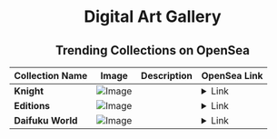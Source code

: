 <div align="center">

# Digital Art Gallery

## Trending Collections on OpenSea

| Collection Name                       | Image                                                                                     | Description                       | OpenSea Link                                                                                          |
|---------------------------------------|-------------------------------------------------------------------------------------------|-----------------------------------|--------------------------------------------------------------------------------------------------------|
| **Knight** | ![Image](https://i.seadn.io/s/raw/files/bd6ed945a5262b98c309674d61293729.jpg?w=500&auto=format?w=200&auto=format) |  | <details><summary>Link</summary>[Knight](https://opensea.io/collection/knight-116)</details> |
| **Editions** | ![Image](https://i.seadn.io/s/raw/files/afe5d916c3f0a63acbe63f46c8fd6082.jpg?w=500&auto=format?w=200&auto=format) |  | <details><summary>Link</summary>[Editions](https://opensea.io/collection/editions-40)</details> |
| **Daifuku World** | ![Image](https://i.seadn.io/s/raw/files/302ceeedc6f86a6379ccc770ec448929.png?w=500&auto=format?w=200&auto=format) |  | <details><summary>Link</summary>[Daifuku World](https://opensea.io/collection/daifuku-world)</details> |

</div>